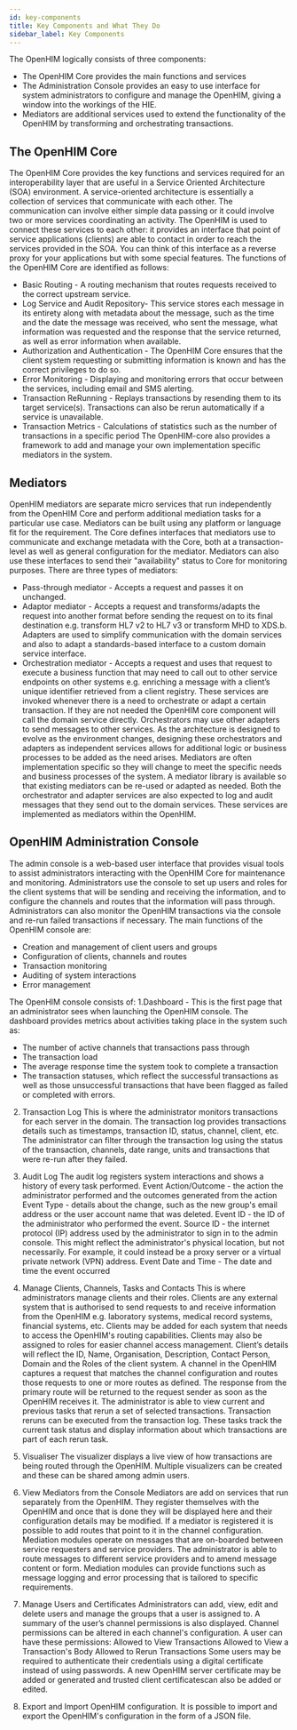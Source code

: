 ```yaml
---
id: key-components
title: Key Components and What They Do
sidebar_label: Key Components
---
```


The OpenHIM logically consists of three components: 
* The OpenHIM Core provides the main functions and services
* The Administration Console provides an easy to use interface for system administrators to configure and manage the OpenHIM, giving a window into the workings of the HIE.
* Mediators are additional services used to extend the functionality of the OpenHIM by transforming and orchestrating transactions.

## The OpenHIM Core

The OpenHIM Core provides the key functions and services required for an interoperability layer that are useful in a Service Oriented Architecture (SOA) environment. A service-oriented architecture is essentially a collection of services that communicate with each other. The communication can involve either simple data passing or it could involve two or more services coordinating an activity. The OpenHIM is used to connect these services to each other: it provides an interface that point of service applications (clients) are able to contact in order to reach the services provided in the SOA. You can think of this interface as a reverse proxy for your applications but with some special features. 
The functions of the OpenHIM Core are identified as follows:
* Basic Routing - A routing mechanism that routes requests received to the correct upstream service.
* Log Service and Audit Repository- This service stores each message in its entirety along with metadata about the message, such as the time and the date the message was received, who sent the message, what information was requested  and the response that the service returned, as well as error information when available.
* Authorization and Authentication - The OpenHIM Core ensures that the client system requesting or submitting information is known and has the correct privileges to do so.
* Error Monitoring - Displaying and monitoring errors that occur between the services, including email and SMS alerting. 
* Transaction ReRunning - Replays transactions by resending them to its target service(s). Transactions can also be rerun automatically if a service is unavailable. 
* Transaction Metrics -  Calculations of statistics such as the number of transactions in a specific period 
The OpenHIM-core also provides a framework to add and manage your own implementation specific mediators in the system. 

## Mediators
 
OpenHIM mediators are separate micro services that run independently from the OpenHIM Core and perform additional mediation tasks for a particular use case. Mediators can be built using any platform or language fit for the requirement. The Core defines interfaces that mediators use to communicate and exchange metadata with the Core, both at a transaction-level as well as general configuration for the mediator. Mediators can also use these interfaces to send their "availability" status to Core for monitoring purposes.
There are three types of mediators:
* Pass-through mediator - Accepts a request and passes it on unchanged.
* Adaptor mediator - Accepts a request and transforms/adapts the request into another format before sending the request on to its final destination e.g. transform HL7 v2 to HL7 v3 or transform MHD to XDS.b.  Adapters are used to simplify communication with the domain services and also to adapt a standards-based interface to a custom domain service interface.
* Orchestration mediator - Accepts a request and uses that request to execute a business function that may need to call out to other service endpoints on other systems e.g. enriching a message with a client’s unique identifier retrieved from a client registry.
These services are invoked whenever there is a need to orchestrate or adapt a certain transaction. If they are not needed the OpenHIM core component will call the domain service directly.  Orchestrators may use other adapters to send messages to other services. 
As the architecture is designed to evolve as the environment changes, designing these orchestrators and adapters as independent services allows for additional logic or business processes to be added as the need arises.  Mediators are often implementation specific so they will change to meet the specific needs and business processes of the system.  A mediator library is available so that existing mediators can be re-used or adapted as needed.
Both the orchestrator and adapter services are also expected to log and audit messages that they send out to the domain services. 
These services are implemented as mediators within the OpenHIM. 

## OpenHIM Administration Console
 
The admin console is a web-based user interface that provides visual tools to assist administrators interacting with the OpenHIM Core 
for maintenance and monitoring. Administrators use the console to set up users and roles for the client systems that will be sending 
and receiving the information, and to configure the channels and routes that the information will pass through. Administrators can also monitor the OpenHIM transactions via the console and re-run failed transactions if necessary.
The main functions of the OpenHIM console are:
* Creation and management of client users and groups
* Configuration  of  clients, channels and routes 
* Transaction monitoring
* Auditing of system interactions
* Error management

The OpenHIM console consists of: 
1.Dashboard - This is the first page that an administrator sees when launching the OpenHIM console. The dashboard provides metrics about 
activities taking place in the system such as:
* The number of active channels that transactions pass through
* The transaction load 
* The average response time the system took to complete a transaction
* The transaction statuses, which reflect the successful transactions as well as those unsuccessful transactions that have been flagged
as failed or completed with errors.

2. Transaction Log
This is where the administrator monitors transactions for each server in the domain. The transaction log provides transactions details 
such as timestamps, transaction ID, status, channel, client, etc. The administrator can filter through the transaction log using the status of the transaction, channels, date range, units and transactions that were re-run after they failed.

3. Audit Log
The audit log registers system interactions and shows a history of every task performed. 
Event Action/Outcome - the action the administrator performed and the outcomes generated from the action
Event Type - details about the change, such as the new group's email address or the user account name that was deleted.
Event ID - the ID of the administrator who performed the event.
Source ID - the internet protocol (IP) address used by the administrator to sign in to the admin console. This might reflect the administrator's physical location, but not necessarily. For example, it could instead be a proxy server or a virtual private network (VPN) address.
Event Date and Time - The date and time the event occurred 

4. Manage Clients, Channels, Tasks and Contacts
This is where administrators manage clients and their roles. Clients are any external system that is authorised to send requests to and receive information from the OpenHIM e.g. laboratory systems, medical record systems, financial systems, etc.  Clients may be added for each system that needs  to access the OpenHIM's routing capabilities. Clients may also be assigned  to roles for easier channel access management. 
Client’s details will reflect the ID, Name, Organisation, Description, Contact Person, Domain and the Roles of the client system.
A channel in the OpenHIM captures a request that matches the channel configuration and routes those requests to one or more routes as defined. The response from the primary route will be returned to the request sender as soon as the OpenHIM receives it. 
The administrator is able to view current and previous tasks that rerun a set of selected transactions. Transaction reruns can be executed from the transaction log. These tasks track the current task status and display information about which transactions are part of each rerun task.

5. Visualiser
The visualizer displays a live view of how transactions are being routed through the OpenHIM. Multiple visualizers can be created and these can be  shared among admin users.

6. View Mediators from the Console
Mediators are add on services that run separately from the OpenHIM. They register themselves with the OpenHIM and once that is done they will be displayed here and their configuration details may be modified. If a mediator is registered it is possible to add routes that point to it in the channel configuration. 
Mediation modules operate on messages that are on-boarded between service requesters and service providers. The administrator is able to route messages to different service providers and to amend message content or form. Mediation modules can provide functions such as message logging and error processing that is tailored to specific requirements.

7. Manage Users and Certificates
Administrators can add, view, edit and delete users and manage the groups that a user is assigned to. A summary of the user’s channel permissions is also displayed. Channel permissions can be altered in each channel's configuration. A user can have these permissions:
Allowed to View Transactions
Allowed to View a Transaction's Body
Allowed to Rerun Transactions
Some users may be required to authenticate their credentials using a digital certificate instead of using passwords. 
A new OpenHIM server certificate may be added or generated and trusted client certificatescan also be added or edited. 

8. Export and Import OpenHIM configuration. 
It is possible to import and export the OpenHIM's configuration in the form of a JSON file.
